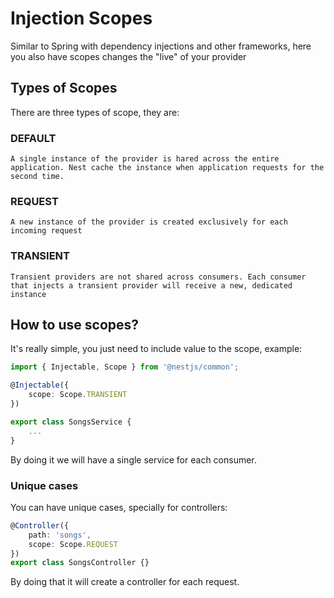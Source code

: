 # Injection Scopes

Similar to Spring with dependency injections and other frameworks, here you also have scopes changes the "live" of your provider

## Types of Scopes

There are three types of scope, they are:

### DEFAULT
``A single instance of the provider is hared across the entire application. Nest cache the instance when application requests for the second time.``

### REQUEST
``A new instance of the provider is created exclusively for each incoming request``

### TRANSIENT
``Transient providers are not shared across consumers. Each consumer that injects a transient provider will receive a new, dedicated instance``

## How to use scopes?

It's really simple, you just need to include value to the scope, example:

```typescript
import { Injectable, Scope } from '@nestjs/common';

@Injectable({
    scope: Scope.TRANSIENT
})

export class SongsService {
    ...
}
```

By doing it we will have a single service for each consumer.

### Unique cases

You can have unique cases, specially for controllers:

```typescript
@Controller({
    path: 'songs',
    scope: Scope.REQUEST
})
export class SongsController {}
```

By doing that it will create a controller for each request.